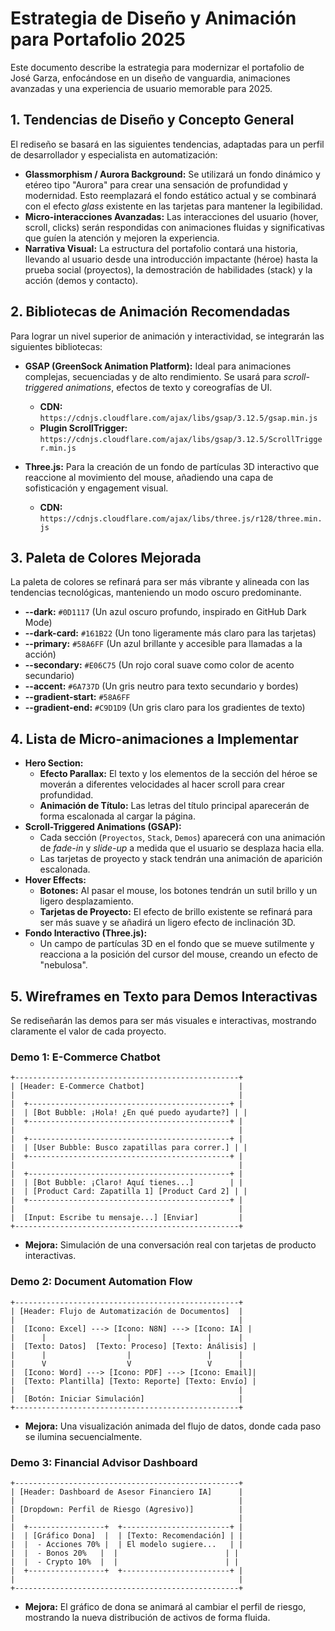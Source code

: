 # Estrategia de Diseño y Animación para Portafolio 2025

Este documento describe la estrategia para modernizar el portafolio de José Garza, enfocándose en un diseño de vanguardia, animaciones avanzadas y una experiencia de usuario memorable para 2025.

## 1. Tendencias de Diseño y Concepto General

El rediseño se basará en las siguientes tendencias, adaptadas para un perfil de desarrollador y especialista en automatización:

- **Glassmorphism / Aurora Background:** Se utilizará un fondo dinámico y etéreo tipo "Aurora" para crear una sensación de profundidad y modernidad. Esto reemplazará el fondo estático actual y se combinará con el efecto *glass* existente en las tarjetas para mantener la legibilidad.
- **Micro-interacciones Avanzadas:** Las interacciones del usuario (hover, scroll, clicks) serán respondidas con animaciones fluidas y significativas que guíen la atención y mejoren la experiencia.
- **Narrativa Visual:** La estructura del portafolio contará una historia, llevando al usuario desde una introducción impactante (héroe) hasta la prueba social (proyectos), la demostración de habilidades (stack) y la acción (demos y contacto).

## 2. Bibliotecas de Animación Recomendadas

Para lograr un nivel superior de animación y interactividad, se integrarán las siguientes bibliotecas:

- **GSAP (GreenSock Animation Platform):** Ideal para animaciones complejas, secuenciadas y de alto rendimiento. Se usará para *scroll-triggered animations*, efectos de texto y coreografías de UI.
  - **CDN:** `https://cdnjs.cloudflare.com/ajax/libs/gsap/3.12.5/gsap.min.js`
  - **Plugin ScrollTrigger:** `https://cdnjs.cloudflare.com/ajax/libs/gsap/3.12.5/ScrollTrigger.min.js`

- **Three.js:** Para la creación de un fondo de partículas 3D interactivo que reaccione al movimiento del mouse, añadiendo una capa de sofisticación y engagement visual.
  - **CDN:** `https://cdnjs.cloudflare.com/ajax/libs/three.js/r128/three.min.js`

## 3. Paleta de Colores Mejorada

La paleta de colores se refinará para ser más vibrante y alineada con las tendencias tecnológicas, manteniendo un modo oscuro predominante.

- **--dark:** `#0D1117` (Un azul oscuro profundo, inspirado en GitHub Dark Mode)
- **--dark-card:** `#161B22` (Un tono ligeramente más claro para las tarjetas)
- **--primary:** `#58A6FF` (Un azul brillante y accesible para llamadas a la acción)
- **--secondary:** `#E06C75` (Un rojo coral suave como color de acento secundario)
- **--accent:** `#6A737D` (Un gris neutro para texto secundario y bordes)
- **--gradient-start:** `#58A6FF`
- **--gradient-end:** `#C9D1D9` (Un gris claro para los gradientes de texto)

## 4. Lista de Micro-animaciones a Implementar

- **Hero Section:**
  - **Efecto Parallax:** El texto y los elementos de la sección del héroe se moverán a diferentes velocidades al hacer scroll para crear profundidad.
  - **Animación de Título:** Las letras del título principal aparecerán de forma escalonada al cargar la página.
- **Scroll-Triggered Animations (GSAP):**
  - Cada sección (`Proyectos`, `Stack`, `Demos`) aparecerá con una animación de *fade-in* y *slide-up* a medida que el usuario se desplaza hacia ella.
  - Las tarjetas de proyecto y stack tendrán una animación de aparición escalonada.
- **Hover Effects:**
  - **Botones:** Al pasar el mouse, los botones tendrán un sutil brillo y un ligero desplazamiento.
  - **Tarjetas de Proyecto:** El efecto de brillo existente se refinará para ser más suave y se añadirá un ligero efecto de inclinación 3D.
- **Fondo Interactivo (Three.js):**
  - Un campo de partículas 3D en el fondo que se mueve sutilmente y reacciona a la posición del cursor del mouse, creando un efecto de "nebulosa".

## 5. Wireframes en Texto para Demos Interactivas

Se rediseñarán las demos para ser más visuales e interactivas, mostrando claramente el valor de cada proyecto.

### Demo 1: E-Commerce Chatbot

```
+--------------------------------------------------+
| [Header: E-Commerce Chatbot]                     |
|                                                  |
|  +---------------------------------------------+ |
|  | [Bot Bubble: ¡Hola! ¿En qué puedo ayudarte?] | |
|  +---------------------------------------------+ |
|                                                  |
|  +---------------------------------------------+ |
|  | [User Bubble: Busco zapatillas para correr.] | |
|  +---------------------------------------------+ |
|                                                  |
|  +---------------------------------------------+ |
|  | [Bot Bubble: ¡Claro! Aquí tienes...]        | |
|  | [Product Card: Zapatilla 1] [Product Card 2] | |
|  +---------------------------------------------+ |
|                                                  |
|  [Input: Escribe tu mensaje...] [Enviar]         |
+--------------------------------------------------+
```
- **Mejora:** Simulación de una conversación real con tarjetas de producto interactivas.

### Demo 2: Document Automation Flow

```
+--------------------------------------------------+
| [Header: Flujo de Automatización de Documentos]  |
|                                                  |
|  [Icono: Excel] ---> [Icono: N8N] ---> [Icono: IA] |
|      |                  |                 |      |
|  [Texto: Datos]  [Texto: Proceso] [Texto: Análisis] |
|      |                  |                 |      |
|      V                  V                 V      |
|  [Icono: Word] ---> [Icono: PDF] ---> [Icono: Email]|
|  [Texto: Plantilla] [Texto: Reporte] [Texto: Envío] |
|                                                  |
|  [Botón: Iniciar Simulación]                     |
+--------------------------------------------------+
```
- **Mejora:** Una visualización animada del flujo de datos, donde cada paso se ilumina secuencialmente.

### Demo 3: Financial Advisor Dashboard

```
+--------------------------------------------------+
| [Header: Dashboard de Asesor Financiero IA]      |
|                                                  |
| [Dropdown: Perfil de Riesgo (Agresivo)]          |
|                                                  |
|  +-----------------+  +------------------------+ |
|  | [Gráfico Dona]  |  | [Texto: Recomendación] | |
|  |  - Acciones 70% |  | El modelo sugiere...   | |
|  |  - Bonos 20%   |  |                        | |
|  |  - Crypto 10%  |  |                        | |
|  +-----------------+  +------------------------+ |
|                                                  |
+--------------------------------------------------+
```
- **Mejora:** El gráfico de dona se animará al cambiar el perfil de riesgo, mostrando la nueva distribución de activos de forma fluida.
